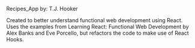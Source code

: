 Recipes_App
by: T.J. Hooker

Created to better understand functional web development using React. Uses the examples from Learning React: Functional Web Development by Alex Banks and Eve Porcello, but refactors the code to make use of React Hooks. 